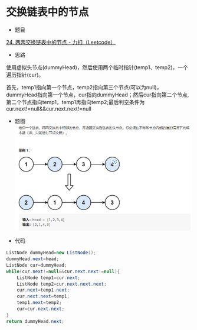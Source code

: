 # 交换链表中的节点

- 题目

[24. 两两交换链表中的节点 - 力扣（Leetcode）](https://leetcode.cn/problems/swap-nodes-in-pairs/)

- 思路

使用虚拟头节点(dummyHead)，然后使用两个临时指针(temp1、temp2)，一个遍历指针(cur)。

首先，temp1指向第一个节点，temp2指向第三个节点(可以为null)，dummyHead指向第一个节点，cur指向dummyHead；然后cur指向第二个节点,第二个节点指向temp1，temp1再指向temp2;最后判空条件为cur.next!=null&&cur.next.next!=null

- 题图![image-20230713003550870](交换链表中的节点/image-20230713003550870.png)

- 代码

```java
ListNode dummyHead=new ListNode();
dummyHead.next=head;
ListNode cur=dummyHead;
while(cur.next!=null&&cur.next.next!=null){
    ListNode temp1=cur.next;
    ListNode temp2=cur.next.next.next;
    cur.next=temp1.next;
    cur.next.next=temp1;
    temp1.next=temp2;
    cur=cur.next.next;
}
return dummyHead.next;
```

